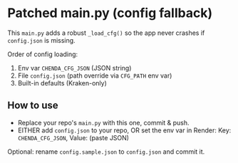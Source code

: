 # Patched main.py (config fallback)
This `main.py` adds a robust `_load_cfg()` so the app never crashes if `config.json` is missing.

Order of config loading:
1) Env var `CHENDA_CFG_JSON` (JSON string)
2) File `config.json` (path override via `CFG_PATH` env var)
3) Built-in defaults (Kraken-only)

## How to use
- Replace your repo's `main.py` with this one, commit & push.
- EITHER add `config.json` to your repo, OR set the env var in Render:
  Key: `CHENDA_CFG_JSON`, Value: (paste JSON)

Optional: rename `config.sample.json` to `config.json` and commit it.